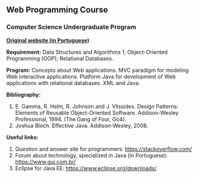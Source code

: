## Web Programming Course

### Computer Science Undergraduate Program

[**Original website (in Portuguese)**](http://professor.ufabc.edu.br/~leticia.bueno/classes/progweb-2014-3/)

**Requirement:** Data Structures and Algorithms 1; Object-Oriented Programming (OOP); Relational Databases.

**Program:**
Concepts about Web applications. MVC paradigm for modeling Web interactive applications. Platform Java for development of Web applications with relational databases. XML and Java.

**Bibliography:**
1. E. Gamma, R. Helm, R. Johnson and J. Vlissides. Design Patterns: Elements of Reusable Object-Oriented Software. Addison-Wesley Professional, 1994. (The Gang of Four, Go4).
2. Joshua Bloch. Effective Java. Addison-Wesley, 2008.

**Useful links:**
1. Question and answer site for programmers: https://stackoverflow.com/
2. Forum about technology, specialized in Java (in Portuguese): https://www.guj.com.br/
3. Eclipse for Java EE: https://www.eclipse.org/downloads/

